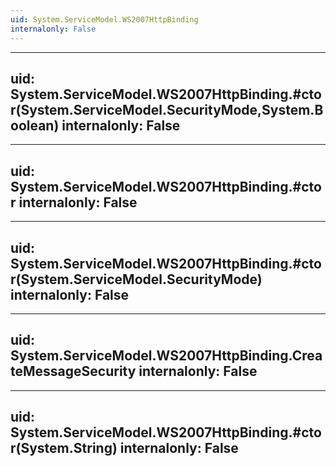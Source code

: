 ```yaml
---
uid: System.ServiceModel.WS2007HttpBinding
internalonly: False
---
```


---
uid: System.ServiceModel.WS2007HttpBinding.#ctor(System.ServiceModel.SecurityMode,System.Boolean)
internalonly: False
---

---
uid: System.ServiceModel.WS2007HttpBinding.#ctor
internalonly: False
---

---
uid: System.ServiceModel.WS2007HttpBinding.#ctor(System.ServiceModel.SecurityMode)
internalonly: False
---

---
uid: System.ServiceModel.WS2007HttpBinding.CreateMessageSecurity
internalonly: False
---

---
uid: System.ServiceModel.WS2007HttpBinding.#ctor(System.String)
internalonly: False
---
